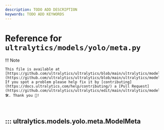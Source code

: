 ```yaml
---
description: TODO ADD DESCRIPTION
keywords: TODO ADD KEYWORDS
---
```


# Reference for `ultralytics/models/yolo/meta.py`

!!! Note

    This file is available at [https://github.com/ultralytics/ultralytics/blob/main/ultralytics/models/yolo/meta.py](https://github.com/ultralytics/ultralytics/blob/main/ultralytics/models/yolo/meta.py). If you spot a problem please help fix it by [contributing](https://docs.ultralytics.com/help/contributing/) a [Pull Request](https://github.com/ultralytics/ultralytics/edit/main/ultralytics/models/yolo/meta.py) 🛠️. Thank you 🙏!

<br>

## ::: ultralytics.models.yolo.meta.ModelMeta

<br><br>
